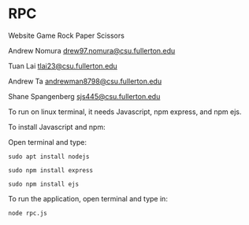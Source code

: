 # RPC
Website Game Rock Paper Scissors


Andrew Nomura drew97.nomura@csu.fullerton.edu

Tuan Lai tlai23@csu.fullerton.edu

Andrew Ta andrewman8798@csu.fullerton.edu

Shane Spangenberg sjs445@csu.fullerton.edu









To run on linux terminal, it needs Javascript, npm express, and npm ejs.

To install Javascript and npm:

Open terminal and type:

```
sudo apt install nodejs
```

```
sudo npm install express
```
```
sudo npm install ejs
```

To run the application, open terminal and type in:

```
node rpc.js
```
